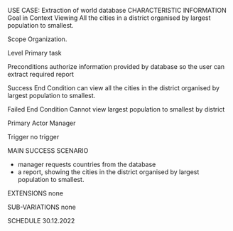 USE CASE: Extraction of world database
CHARACTERISTIC INFORMATION
Goal in Context
Viewing All the cities in a district organised by largest population to smallest.

Scope
Organization.

Level
Primary task

Preconditions
authorize information provided by database so the user can extract required report

Success End Condition
can view all the cities in the district organised by largest population to smallest.

Failed End Condition
Cannot view largest population to smallest by district

Primary Actor
Manager

Trigger
no trigger

MAIN SUCCESS SCENARIO
- manager requests countries from the database
- a report, showing the cities in the district organised by largest population to smallest.

EXTENSIONS
none

SUB-VARIATIONS
none


SCHEDULE
30.12.2022